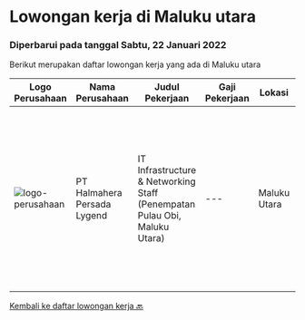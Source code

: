 
  # Lowongan kerja di Maluku utara

  ### Diperbarui pada tanggal Sabtu, 22 Januari 2022

  Berikut merupakan daftar lowongan kerja yang ada di Maluku utara

  |Logo Perusahaan | Nama Perusahaan | Judul Pekerjaan | Gaji Pekerjaan | Lokasi | Deskripsi | Tanggal diunggah | Pranala |
  | -------------- | --------------- | --------------- | --------- | --------- | -------------- | ------- | ----------- |
  |![logo-perusahaan](https://us.123rf.com/450wm/pavelstasevich/pavelstasevich1811/pavelstasevich181101027/112815900-stock-vector-no-image-available-icon-flat-vector.jpg?ver=6)|PT Halmahera Persada Lygend|IT Infrastructure & Networking Staff (Penempatan Pulau Obi, Maluku Utara)|---|Maluku Utara|Job Description : Provide technical support to the development of the infrastructure systems and services Define, order, and monitor installation and...|Kamis, 06 Januari 2022|https://www.jobstreet.co.id/id/job/it-infrastructure-networking-staff-penempatan-pulau-obi-maluku-utara-3745942?token=0~3015da50-ae28-4145-ab06-b86072182bd3&sectionRank=1&jobId=jobstreet-id-job-3745942|


  [Kembali ke daftar lowongan kerja 🔙](../README.md#daftar-lowongan-kerja)
  